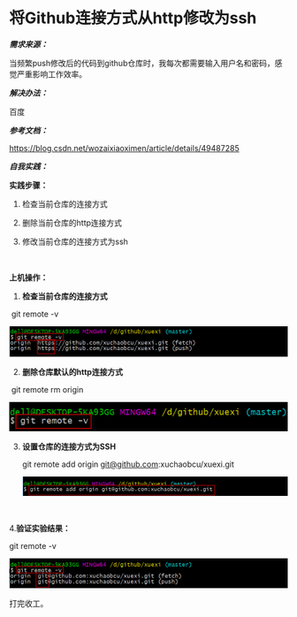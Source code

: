 # 将Github连接方式从http修改为ssh
***需求来源：***

当频繁push修改后的代码到github仓库时，我每次都需要输入用户名和密码，感觉严重影响工作效率。



***解决办法：***

百度



***参考文档：***

https://blog.csdn.net/wozaixiaoximen/article/details/49487285



***自我实践：***

**实践步骤：**

1. 检查当前仓库的连接方式

2. 删除当前仓库的http连接方式

3. 修改当前仓库的连接方式为ssh

   ​

**上机操作：**

1. **检查当前仓库的连接方式**

​       git remote -v​

<img src="./picture/02/01 检查连接信息.png"/>



2. **删除仓库默认的http连接方式**

​      git remote rm origin

 <img src="./picture/02/02 删除连接信息.png"/>     



3. **设置仓库的连接方式为SSH**

   git remote add origin git@github.com:xuchaobcu/xuexi.git

   <img src="./picture/02/03 添加连接信息.png"/>

   ​




4.**验证实验结果：**

git remote -v

<img src="./picture/02/04 确认修改后的连接信息.png"/>

打完收工。